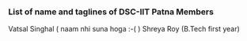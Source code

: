 ### List of name and taglines of DSC-IIT Patna Members 

Vatsal Singhal ( naam nhi suna hoga :-( )
Shreya Roy (B.Tech first year)
